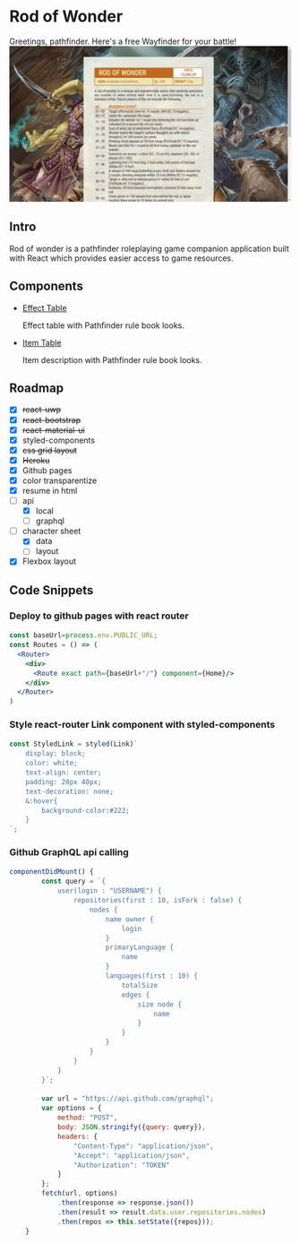 # Rod of Wonder

Greetings, pathfinder. Here's a free Wayfinder for your battle!
![screenshot](https://github.com/wynnsu/rod-of-wonder/blob/master/images/screenshot.png "Screenshot")

## Intro

Rod of wonder is a pathfinder roleplaying game companion application built with React which provides easier access to game resources.

## Components

* [Effect Table](src/components/item/EffectTable.js)

    Effect table with Pathfinder rule book looks.

* [Item Table](src/components/item/ItemTable.js)

    Item description with Pathfinder rule book looks.

## Roadmap

* [x] ~~react-uwp~~
* [x] ~~react-bootstrap~~
* [x] ~~react-material-ui~~
* [x] styled-components
* [x] ~~css grid layout~~
* [x] ~~Heroku~~
* [x] Github pages
* [x] color transparentize
* [x] resume in html
* [ ] api
  * [x] local
  * [ ] graphql
* [ ] character sheet
  * [x] data
  * [ ] layout
* [x] Flexbox layout

## Code Snippets

### Deploy to github pages with react router

```jsx
const baseUrl=process.env.PUBLIC_URL;
const Routes = () => (
  <Router>
    <div>
      <Route exact path={baseUrl+"/"} component={Home}/>
    </div>
  </Router>
)
```

### Style react-router Link component with styled-components

```jsx
const StyledLink = styled(Link)`
    display: block;
    color: white;
    text-align: center;
    padding: 20px 40px;
    text-decoration: none;
    &:hover{
        background-color:#222;
    }
`;
```

### Github GraphQL api calling

```javascript
componentDidMount() {
        const query = `{
            user(login : "USERNAME") {
                repositories(first : 10, isFork : false) {
                    nodes {
                        name owner {
                            login
                        }
                        primaryLanguage {
                            name
                        }
                        languages(first : 10) {
                            totalSize
                            edges {
                                size node {
                                    name
                                }
                            }
                        }
                    }
                }
            }
        }`;

        var url = "https://api.github.com/graphql";
        var options = {
            method: "POST",
            body: JSON.stringify({query: query}),
            headers: {
                "Content-Type": "application/json",
                "Accept": "application/json",
                "Authorization": "TOKEN"
            }
        };
        fetch(url, options)
            .then(response => response.json())
            .then(result => result.data.user.repositories.nodes)
            .then(repos => this.setState({repos}));
    }
```
